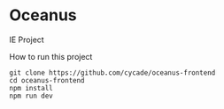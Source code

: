 # Oceanus
IE Project


How to run this project
```
git clone https://github.com/cycade/oceanus-frontend
cd oceanus-frontend
npm install
npm run dev
```
